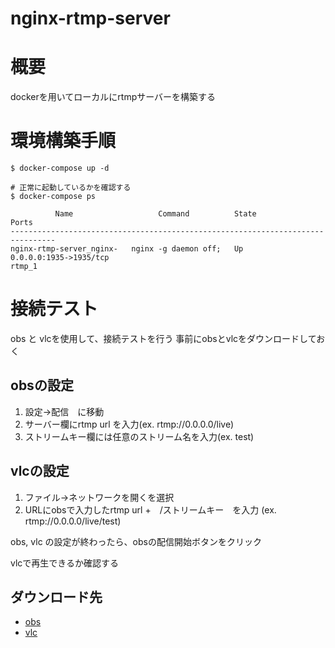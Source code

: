 # nginx-rtmp-server

# 概要
dockerを用いてローカルにrtmpサーバーを構築する

# 環境構築手順
```
$ docker-compose up -d

# 正常に起動しているかを確認する
$ docker-compose ps

          Name                   Command          State           Ports         
--------------------------------------------------------------------------------
nginx-rtmp-server_nginx-   nginx -g daemon off;   Up      0.0.0.0:1935->1935/tcp
rtmp_1         
```

# 接続テスト
obs と vlcを使用して、接続テストを行う
事前にobsとvlcをダウンロードしておく

## obsの設定
1. 設定→配信　に移動
2. サーバー欄にrtmp url を入力(ex. rtmp://0.0.0.0/live)
3. ストリームキー欄には任意のストリーム名を入力(ex. test)

## vlcの設定
1. ファイル→ネットワークを開くを選択
2. URLにobsで入力したrtmp url +　/ストリームキー　を入力 (ex. rtmp://0.0.0.0/live/test)

obs, vlc の設定が終わったら、obsの配信開始ボタンをクリック

vlcで再生できるか確認する

## ダウンロード先
- [obs](hhttps://obsproject.com/ja/download)
- [vlc](https://get.videolan.org/vlc/3.0.11.1/macosx/vlc-3.0.11.1.dmg)